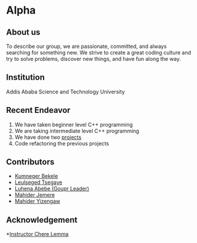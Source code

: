 # Alpha

## About us
To describe our group, we are passionate, committed, and always searching for something new. We strive to create a great coding culture and try to solve problems, discover new things, and have fun along the way.

## Institution
Addis Ababa Science and Technology University

## Recent Endeavor 
1. We have taken beginner level C++ programming
2. We are taking intermediate level C++ programming
3. We have done two <a href="https://github.com/SWEG-2015-EC-Batch/Alpha/tree/main/FoP-I/project-work">projects</a>
4. Code refactoring the previous projects
## Contributors
* <a href="https://github.com/Kumneger31" >Kumneger Bekele</a>
* <a href="https://github.com/leulsegedtsegaye" >Leulseged Tsegaye</a>
* <a href="https://github.com/luhenaabebe" >Luhena Abebe (Goupr Leader)</a>
* <a href="https://github.com/Mahi-gitlex" >Mahider Jemere</a>
* <a href="https://github.com/Finotmah" >Mahider Yizengaw</a>

## Acknowledgement
*<a href="https://github.com/cherelemma" >Instructor Chere Lemma</a>
